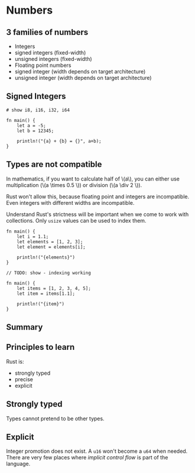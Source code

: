 # Numbers

<section class="slide">

## 3 families of numbers

</section>

<section class="slide">

 - Integers
  - signed integers (fixed-width)
   - unsigned integers (fixed-width)
 - Floating point numbers
 - signed integer (width depends on target architecture)
 - unsigned integer (width depends on target architecture)

<!-- | Fixed-width integers        | Signed | Unsigned |
|----------------------------
| Cpu              |            |          |
| Floating point numbers              |        |          | -->

</section>

<section class="slide">

## Signed Integers

</section>
<section class="slide">

```rust,editable
# show i8, i16, i32, i64

fn main() {
    let a = -5;
    let b = 12345;

    println!("{a} + {b} = {}", a+b);
}
```

</section>

<section class="slide">

## Types are not compatible

In mathematics, if you want to calculate half of \\(a\\),
<span class="fragment">you can either use multiplication </span><span class="fragment">(\\(a \times 0.5 \\))</span>
<span class="fragment"> or division </span><span class="fragment">(\\(a \div 2 \\)).</span>

<span class="fragment"> Rust won't allow this,
because floating point and integers are incompatible.</span>
<span class="fragment"> Even integers with different widths are incompatible.</span>

</section>
<section class="slide">

Understand Rust's strictness will be important when we come to work with collections.
<span class="fragment">Only `usize` values can be used to index them.</span>

</section>
<section class="slide">

```rust,editable
fn main() {
    let i = 1.1;
    let elements = [1, 2, 3];
    let element = elements[i];

    println!("{elements}")
}

// TODO: show - indexing working
```

</section>
<section class="slide">


```rust,editable
fn main() {
    let items = [1, 2, 3, 4, 5];
    let item = items[1.1];

    println!("{item}")
}
```


</section>


<section class="slide">

# Summary

</section>
<section class="slide">

## Principles to learn

Rust is:

- strongly typed
- precise
- explicit

## Strongly typed

Types cannot pretend to be other types.

## Explicit

Integer promotion does not exist.
A `u16` won't become a `u64` when needed.
There are very few places where *implicit control flow* is part of the language.


</section>
